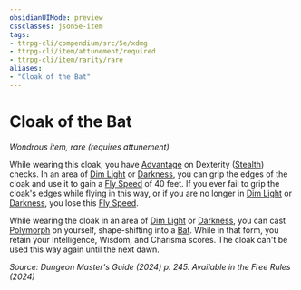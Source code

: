 ```yaml
---
obsidianUIMode: preview
cssclasses: json5e-item
tags:
- ttrpg-cli/compendium/src/5e/xdmg
- ttrpg-cli/item/attunement/required
- ttrpg-cli/item/rarity/rare
aliases: 
- "Cloak of the Bat"
---
```

# Cloak of the Bat
*Wondrous item, rare (requires attunement)*  



While wearing this cloak, you have [Advantage](3-Compendium/rules/variant-rules/advantage-xphb.md) on Dexterity ([Stealth](3-Compendium/rules/skills.md#Stealth)) checks. In an area of [Dim Light](3-Compendium/rules/variant-rules/dim-light-xphb.md) or [Darkness](3-Compendium/rules/variant-rules/darkness-xphb.md), you can grip the edges of the cloak and use it to gain a [Fly Speed](3-Compendium/rules/variant-rules/fly-speed-xphb.md) of 40 feet. If you ever fail to grip the cloak's edges while flying in this way, or if you are no longer in [Dim Light](3-Compendium/rules/variant-rules/dim-light-xphb.md) or [Darkness](3-Compendium/rules/variant-rules/darkness-xphb.md), you lose this [Fly Speed](3-Compendium/rules/variant-rules/fly-speed-xphb.md).

While wearing the cloak in an area of [Dim Light](3-Compendium/rules/variant-rules/dim-light-xphb.md) or [Darkness](3-Compendium/rules/variant-rules/darkness-xphb.md), you can cast [Polymorph](3-Compendium/spells/polymorph-xphb.md) on yourself, shape-shifting into a [Bat](3-Compendium/bestiary/beast/bat-xmm.md). While in that form, you retain your Intelligence, Wisdom, and Charisma scores. The cloak can't be used this way again until the next dawn.

*Source: Dungeon Master's Guide (2024) p. 245. Available in the Free Rules (2024)*